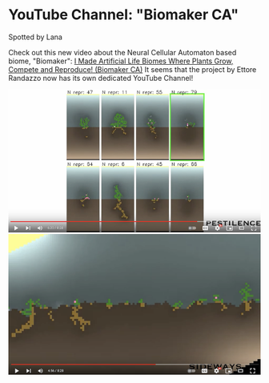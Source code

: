 #  YouTube Channel: "Biomaker CA"
Spotted by Lana

Check out this new video about the Neural Cellular Automaton based biome, "Biomaker": [I Made Artificial Life Biomes Where Plants Grow, Compete and Reproduce! (Biomaker CA)](https://www.youtube.com/watch?v=iqsGs-1pbVI) 
It seems that the project by Ettore Randazzo now has its own dedicated YouTube Channel!

![Screenshot](images/biomaker1.png)
![Screenshot](images/biomaker2.png)
